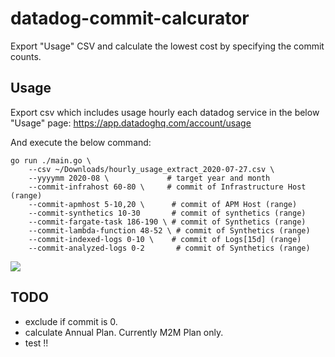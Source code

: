 # datadog-commit-calcurator

Export "Usage" CSV and calculate the lowest cost by specifying the commit counts.

## Usage

Export csv which includes usage hourly each datadog service in the below "Usage" page:
https://app.datadoghq.com/account/usage

And execute the below command:

```
go run ./main.go \
    --csv ~/Downloads/hourly_usage_extract_2020-07-27.csv \
    --yyyymm 2020-08 \             # target year and month
    --commit-infrahost 60-80 \     # commit of Infrastructure Host (range)
    --commit-apmhost 5-10,20 \      # commit of APM Host (range)
    --commit-synthetics 10-30       # commit of synthetics (range)
    --commit-fargate-task 186-190 \ # commit of Synthetics (range)
    --commit-lambda-function 48-52 \ # commit of Synthetics (range)
    --commit-indexed-logs 0-10 \    # commit of Logs[15d] (range)
    --commit-analyzed-logs 0-2       # commit of Synthetics (range)
```

![](https://i.imgur.com/H5erEwQ.png)

## TODO

* exclude if commit is 0.
* calculate Annual Plan. Currently M2M Plan only.
* test !!
